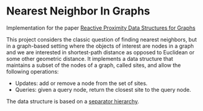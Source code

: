 # Nearest Neighbor In Graphs

Implementation for the paper [Reactive Proximity Data Structures for Graphs](https://arxiv.org/pdf/1803.04555.pdf)

This project considers the classic question of finding nearest neighbors, but in a graph-based setting where the objects of interest are nodes in a graph and we are interested in shortest-path distance as opposed to Euclidean or some other geometric distance.
It implements a data structure that maintains a subset of the nodes of a graph, called sites, and allow the following operations:
- Updates: add or remove a node from the set of sites.
- Queries: given a query node, return the closest site to the query node.

The data structure is based on a [separator hierarchy](https://en.wikipedia.org/wiki/Planar_separator_theorem).


